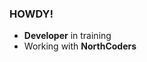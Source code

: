### HOWDY! 

- **Developer** in training
- Working with **NorthCoders**

<!--
**dvbenson/dvbenson** is a ✨ _special_ ✨ repository because its `README.md` (this file) appears on your GitHub profile.

Here are some ideas to get you started:

- 🔭 I’m currently working on ... becoming a developer!
- 🌱 I’m currently learning ... Javascript, CSS, HTML with NorthCoders
- 👯 I’m looking to collaborate on ... let's wait and see on this one
- 🤔 I’m looking for help with ... probably too much to list
- 💬 Ask me about ... who the greatest DBZ character is
- 📫 How to reach me: ... figuring this out in a post-twitter world
- 😄 Pronouns: ... he/him
- ⚡ Fun fact: ... I make fermented hot sauce
-->
